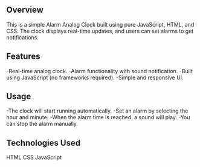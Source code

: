 ## Overview
This is a simple Alarm Analog Clock built using pure JavaScript, HTML, and CSS. The clock displays real-time updates, and users can set alarms to get notifications.

## Features
-Real-time analog clock.
-Alarm functionality with sound notification.
-Built using JavaScript (no frameworks required).
-Simple and responsive UI.

## Usage
-The clock will start running automatically.
-Set an alarm by selecting the hour and minute.
-When the alarm time is reached, a sound will play.
-You can stop the alarm manually.

## Technologies Used
HTML
CSS
JavaScript
